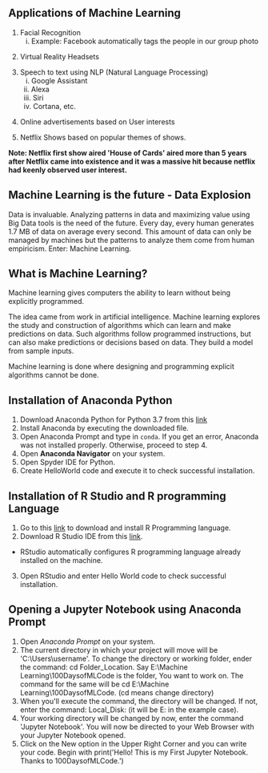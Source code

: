 ## Applications of Machine Learning

1. Facial Recognition <br>
&ensp; i. Example: Facebook automatically tags the people in our group photo

2. Virtual Reality Headsets

3. Speech to text using NLP (Natural Language Processing) <br>
&ensp; i. Google Assistant<br> &ensp;ii. Alexa<br> &ensp;iii. Siri<br> &ensp;iv. Cortana, etc.

4. Online advertisements based on User interests

5. Netflix Shows based on popular themes of shows.

**Note: Netflix first show aired 'House of Cards' aired more than 5 years after Netflix came into existence and it was a massive hit because netflix had keenly observed user interest.**

## Machine Learning is the future - Data Explosion

Data is invaluable. Analyzing patterns in data and maximizing value using Big Data tools is the need of the future.
Every day, every human generates 1.7 MB of data on average every second. This amount of data can only be managed by machines but the patterns to analyze them come from human empiricism. Enter: Machine Learning.

## What is Machine Learning?

Machine learning gives computers the ability to learn without being explicitly programmed. 

The idea came from work in artificial intelligence. Machine learning explores the study and construction of algorithms which can learn and make predictions on data. Such algorithms follow programmed instructions, but can also make predictions or decisions based on data. They build a model from sample inputs.

Machine learning is done where designing and programming explicit algorithms cannot be done.

## Installation of Anaconda Python

1. Download Anaconda Python for Python 3.7 from this [link](https://www.anaconda.com/distribution/)
2. Install Anaconda by executing the downloaded file.
3. Open Anaconda Prompt and type in <code>conda</code>. If you get an error, Anaconda was not installed properly. Otherwise, proceed to step 4.
4. Open **Anaconda Navigator** on your system.
5. Open Spyder IDE for Python.
6. Create HelloWorld code and execute it to check successful installation.

## Installation of R Studio and R programming Language

1. Go to this [link](https://cran.r-project.org/) to download and install R Programming language. 
2. Download R Studio IDE from this [link](https://rstudio.com/products/rstudio/download/#download).
* RStudio automatically configures R programming language already installed on the machine.
3. Open RStudio and enter Hello World code to check successful installation.

## Opening a Jupyter Notebook using Anaconda Prompt
1. Open *Anaconda Prompt* on your system.
2. The current directory in which your project will move will be 'C:\Users\username'. To change the directory or working folder, ender the      command: cd Folder_Location. Say E:\Machine Learning\100DaysofMLCode is the folder, You want to work on. The command for the same will be 
   cd E:\Machine Learning\100DaysofMLCode. (cd means change directory)
3. When you'll execute the command, the directory will be changed. If not, enter the command: Local_Disk: (it will be E: in the example          case).
4. Your working directory will be changed by now, enter the command 'Jupyter Notebook'. You will now be directed to your Web Browser with      your Jupyter Notebook opened.
5. Click on the New option in the Upper Right Corner and you can write your code. Begin with print('Hello! This is my First Jupyter            Notebook. Thanks to 100DaysofMLCode.')

